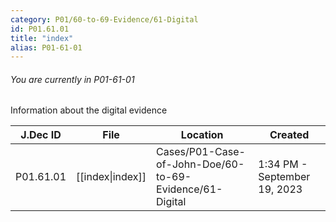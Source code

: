 ```yaml
---
category: P01/60-to-69-Evidence/61-Digital
id: P01.61.01
title: "index"
alias: P01-61-01
---
```

###### You are currently in P01-61-01

Information about the digital evidence

| J.Dec ID  | File                                                                        | Location                                                | Created                      |
| --------- | --------------------------------------------------------------------------- | ------------------------------------------------------- | ---------------------------- |
| P01.61.01 | [[index\|index]] | Cases/P01-Case-of-John-Doe/60-to-69-Evidence/61-Digital | 1:34 PM - September 19, 2023 |


